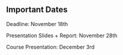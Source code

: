 ## Important Dates
Deadline: November 18th

Presentation Slides + Report: November 28th

Course Presentation: December 3rd